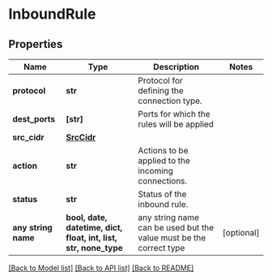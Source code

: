 # InboundRule


## Properties
Name | Type | Description | Notes
------------ | ------------- | ------------- | -------------
**protocol** | **str** | Protocol for defining the connection type. | 
**dest_ports** | **[str]** | Ports for which the rules will be applied | 
**src_cidr** | [**SrcCidr**](SrcCidr.md) |  | 
**action** | **str** | Actions to be applied to the incoming connections. | 
**status** | **str** | Status of the inbound rule. | 
**any string name** | **bool, date, datetime, dict, float, int, list, str, none_type** | any string name can be used but the value must be the correct type | [optional]

[[Back to Model list]](../README.md#documentation-for-models) [[Back to API list]](../README.md#documentation-for-api-endpoints) [[Back to README]](../README.md)


